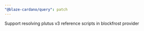 ```yaml
---
"@blaze-cardano/query": patch
---
```


Support resolving plutus v3 reference scripts in blockfrost provider
